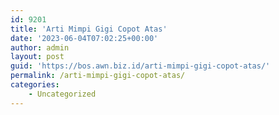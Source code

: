 ```yaml
---
id: 9201
title: 'Arti Mimpi Gigi Copot Atas'
date: '2023-06-04T07:02:25+00:00'
author: admin
layout: post
guid: 'https://bos.awn.biz.id/arti-mimpi-gigi-copot-atas/'
permalink: /arti-mimpi-gigi-copot-atas/
categories:
    - Uncategorized
---
```


